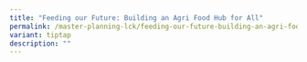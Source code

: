 ```yaml
---
title: "Feeding our Future: Building an Agri Food Hub for All"
permalink: /master-planning-lck/feeding-our-future-building-an-agri-food-hub-for-all/
variant: tiptap
description: ""
---
```

